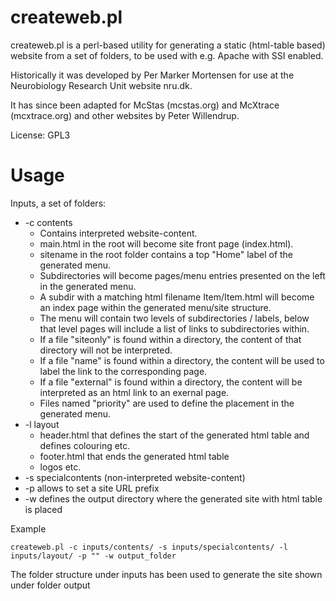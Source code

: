 # createweb.pl

createweb.pl is a perl-based utility for generating a static (html-table based) website
from a set of folders, to be used with e.g. Apache with SSI enabled.

Historically it was developed by Per Marker Mortensen for use at the
Neurobiology Research Unit website nru.dk.

It has since been adapted for McStas (mcstas.org) and McXtrace
(mcxtrace.org) and other websites by Peter Willendrup.

License: GPL3

# Usage
Inputs, a set of folders:
* -c contents 
  * Contains interpreted website-content. 
  * main.html in the root will become site front page (index.html).
  * sitename in the root folder contains a top "Home" label of the generated menu.
  * Subdirectories will become pages/menu entries presented on the left in the generated menu.
  * A subdir with a matching html filename Item/Item.html will become an index page within the generated menu/site structure.
  * The menu will contain two levels of subdirectories / labels, below that level pages will include a list of links to subdirectories within.
  * If a file "siteonly" is found within a directory, the content of that directory will not be interpreted.
  * If a file "name" is found within a directory, the content will be used to label the link to the corresponding page.
  * If a file "external" is found within a directory, the content will be interpreted as an html link to an exernal page.
  * Files named "priority" are used to define the placement in the generated menu.
* -l layout 
  * header.html that defines the start of the generated html table and defines colouring etc.
  * footer.html that ends the generated html table
  * logos etc.
* -s specialcontents (non-interpreted website-content)
* -p allows to set a site URL prefix
* -w defines the output directory where the generated site with html table is placed

Example 
```
createweb.pl -c inputs/contents/ -s inputs/specialcontents/ -l inputs/layout/ -p "" -w output_folder
```

The folder structure under inputs has been used to generate the site
shown under folder output

